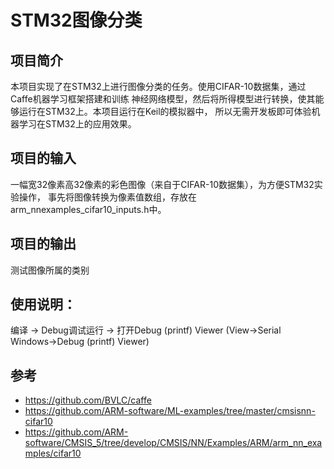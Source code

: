 # STM32图像分类


## 项目简介
本项目实现了在STM32上进行图像分类的任务。使用CIFAR-10数据集，通过Caffe机器学习框架搭建和训练
神经网络模型，然后将所得模型进行转换，使其能够运行在STM32上。本项目运行在Keil的模拟器中，
所以无需开发板即可体验机器学习在STM32上的应用效果。

## 项目的输入
一幅宽32像素高32像素的彩色图像（来自于CIFAR-10数据集），为方便STM32实验操作，
事先将图像转换为像素值数组，存放在arm_nnexamples_cifar10_inputs.h中。

## 项目的输出
测试图像所属的类别

## 使用说明：
编译 -> Debug调试运行 ->  打开Debug (printf) Viewer (View->Serial Windows->Debug (printf) Viewer)

## 参考
* https://github.com/BVLC/caffe
* https://github.com/ARM-software/ML-examples/tree/master/cmsisnn-cifar10
* https://github.com/ARM-software/CMSIS_5/tree/develop/CMSIS/NN/Examples/ARM/arm_nn_examples/cifar10
 

